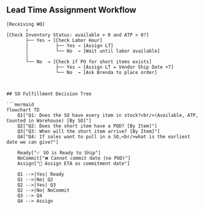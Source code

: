 ## Lead Time Assignment Workflow

```text
[Receiving WO]
       ↓
[Check Inventory Status: available > 0 and ATP > 0?]
       ├── Yes → [Check Labor Hour]
       │          ├── Yes → [Assign LT]
       │          └── No  → [Wait until labor available]
       │
       └── No  → [Check if PO for short items exists]
                  ├── Yes → [Assign LT = Vendor Ship Date +7]
                  └── No  → [Ask Brenda to place order]



## SO Fulfillment Decision Tree

```mermaid
flowchart TD
    Q1["Q1: Does the SO have every item in stock?<br/>(Available, ATP, Counted in Warehouse) [By SO]"]
    Q2["Q2: Does the short item have a POD? [By Item]"]
    Q3["Q3: When will the short item arrive? [By Item]"]
    Q4["Q4: If sales want to pull in a SO,<br/>what is the earliest date we can give?"]

    Ready["✅ SO is Ready to Ship"]
    NoCommit["❌ Cannot commit date (no POD)"]
    Assign["📅 Assign ETA as commitment date"]

    Q1 -->|Yes| Ready
    Q1 -->|No| Q2
    Q2 -->|Yes| Q3
    Q2 -->|No| NoCommit
    Q3 --> Q4
    Q4 --> Assign
